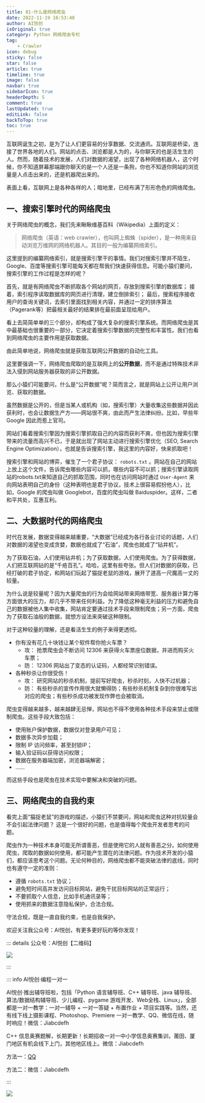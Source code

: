 ```yaml
---
title: 01-什么是网络爬虫
date: 2022-11-19 16:53:48
author: AI悦创
isOriginal: true
category: Python 网络爬虫专栏
tag:
    - Crawler
icon: debug
sticky: false
star: false
article: true
timeline: true
image: false
navbar: true
sidebarIcon: true
headerDepth: 5
comment: true
lastUpdated: true
editLink: false
backToTop: true
toc: true
---
```


互联网诞生之初，是为了让人们更容易的分享数据、交流通讯。互联网是桥梁，连接了世界各地的人们。网站的点击、浏览都是人为的，与你聊天的也是活生生的人。然而，随着技术的发展，人们对数据的渴望，出现了各种网络机器人，这个时候，你不知道屏幕那端跟你聊天的是一个人还是一条狗，你也不知道你网站的浏览量是人点击出来的，还是机器爬出来的。

表面上看，互联网上是各种各样的人；暗地里，已经布满了形形色色的网络爬虫。

## 一、搜索引擎时代的网络爬虫

关于网络爬虫的概念，我们先来瞅瞅维基百科（Wikipedia）上面的定义：

> 网络爬虫（英语：web crawler），也叫网上蜘蛛（spider），是一种用来自动浏览万维网的网络机器人。其目的一般为编纂网络索引。

这里提到的编纂网络索引，就是搜索引擎干的事情。我们对搜索引擎并不陌生，Google、百度等搜索引擎可能每天都在帮我们快速获得信息。可能小猿们要问，搜索引擎的工作过程是怎样的呢？

首先，就是有网络爬虫不断抓取各个网站的网页，存放到搜索引擎的数据库；
接着，索引程序读取数据库的网页进行清理，建立倒排索引；
最后，搜索程序接收用户的查询关键词，去索引里面找到相关内容，并通过一定的排序算法（Pagerank等）把最相关最好的结果排在最前面呈现给用户。

看上去简简单单的三个部分，却构成了强大复杂的搜索引擎系统。而网络爬虫是其中最基础也很重要的一部分，它决定着搜索引擎数据的完整性和丰富性。我们也看到网络爬虫的主要作用是获取数据。

由此简单地说，网络爬虫就是获取互联网公开数据的自动化工具。

这里要强调一下，网络爬虫爬取的是互联网上的**公开数据**，而不是通过特殊技术非法入侵到网站服务器获取的非公开数据。

那么小猿们可能要问，什么是“公开数据”呢？简而言之，就是网站上公开让用户浏览、获取的数据。

虽然数据是公开的，但是当某人或机构（如，搜索引擎）大量收集这些数据并因此获利时，也会让数据生产方——网站很不爽，由此而产生法律纠纷。比如，早些年 Google 因此而惹上官司。

网站们看着搜索引擎因为搜索引擎抓取自己的内容而获利不爽，但也因为搜索引擎带来的流量而高兴不已，于是就出现了网站主动进行搜索引擎优化（SEO, Search Engine Optimization），也就是告诉搜索引擎，我这里的内容好，快来抓取吧！

搜索引擎和网站的博弈，催生了一个君子协议： `robots.txt` 。网站在自己的网站上放上这个文件，告诉爬虫哪些内容可以抓，哪些内容不可以抓；搜索引擎读取网站的robots.txt来知道自己的抓取范围，同时也在访问网站时通过 `User-Agent` 来向网站表明自己的身份（这种表明也是君子协议，技术上很容易假扮他人），比如，Google 的爬虫叫做 Googlebot，百度的爬虫叫做 Baiduspider。这样，二者和平共处，互惠互利。

## 二、大数据时代的网络爬虫

时代在发展，数据变得越来越重要，“大数据”已经成为各行各业讨论的话题，人们对数据的渴望也变成贪婪，数据也就成了“石油”，爬虫也就成了“钻井机”。

为了获取石油，人们使用钻井机；为了获取数据，人们使用爬虫。为了获得数据，人们把互联网钻的是“千疮百孔”。哈哈，这里有些夸张。但人们对数据的获取，已经打破的君子协定，和网站们玩起了猫捉老鼠的游戏，展开了道高一尺魔高一丈的较量。

为什么说是较量呢？因为大量爬虫的行为会给网站带来网络带宽、服务器计算力等方面很大的压力，却几乎不带来任何利益。为了降低这种毫无利益的压力和避免自己的数据被他人集中收集，网站肯定要通过技术手段来限制爬虫；另一方面，爬虫为了获取石油般的数据，就想方设法来突破这种限制。

对于这种较量的理解，还是看活生生的例子来得更透彻。

- 你有没有花几十块钱让某个软件帮你抢火车票？
    - 攻： 抢票爬虫会不断访问 12306 来获得火车票座位数据，并进而购买火车票；
    - 防： 12306 网站出了变态的认证码，人都经常识别错误。
- 各种秒杀让你很受伤！
    - 攻： 研究网站的秒杀机制，提前写好爬虫，秒杀时刻，人快不过机器；
    - 防： 有些秒杀的宣传作用很大就懒得防；有些秒杀机制复杂到你很难写出对应的爬虫；有些秒杀成功被发现作弊也会被取消。

爬虫变得越来越多，越来越肆无忌惮，网站也不得不使用各种技术手段来禁止或限制爬虫。这些手段大致包括：

- 使用账户保护数据，数据仅对登录用户可见；
- 数据多次异步加载；
- 限制 IP 访问频率，甚至封锁IP；
- 输入验证码以获得访问权限；
- 数据在服务器端加密，浏览器端解密；
- ……

而这些手段也是爬虫在技术实现中要解决和突破的问题。

## 三、网络爬虫的自我约束

看完上面“猫捉老鼠”的游戏的描述，小猿们不禁要问，网站和爬虫这种对抗较量会不会引起法律问题？
这是一个很好的问题，也是值得每个爬虫开发者思考的问题。

爬虫作为一种技术本身可能无所谓善恶，但是使用它的人就有善恶之分。如何使用爬虫，爬取的数据如何使用，都可能产生潜在的法律问题。作为技术开发的小猿们，都应该思考这个问题。无论何种目的，网络爬虫都不能突破法律的底线，同时也有遵守一定的准则：

- 遵循 `robots.txt` 协议；
- 避免短时间高并发访问目标网站，避免干扰目标网站的正常运行；
- 不要抓取个人信息，比如手机通讯录等；
- 使用抓来的数据注意隐私保护，合法合规。

守法合规，既是一直自我约束，也是自我保护。

欢迎关注我公众号：AI悦创，有更多更好玩的等你发现！

::: details 公众号：AI悦创【二维码】

![](/gzh.jpg)

:::

::: info AI悦创·编程一对一

AI悦创·推出辅导班啦，包括「Python 语言辅导班、C++ 辅导班、java 辅导班、算法/数据结构辅导班、少儿编程、pygame 游戏开发、Web全栈、Linux」，全部都是一对一教学：一对一辅导 + 一对一答疑 + 布置作业 + 项目实践等。当然，还有线下线上摄影课程、Photoshop、Premiere 一对一教学、QQ、微信在线，随时响应！微信：Jiabcdefh

C++ 信息奥赛题解，长期更新！长期招收一对一中小学信息奥赛集训，莆田、厦门地区有机会线下上门，其他地区线上。微信：Jiabcdefh

方法一：[QQ](http://wpa.qq.com/msgrd?v=3&uin=1432803776&site=qq&menu=yes)

方法二：微信：Jiabcdefh

:::

![](/zsxq.jpg)